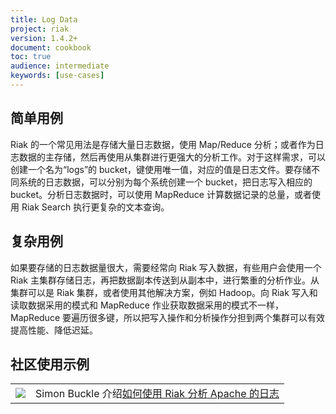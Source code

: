 ```yaml
---
title: Log Data
project: riak
version: 1.4.2+
document: cookbook
toc: true
audience: intermediate
keywords: [use-cases]
---
```


## 简单用例

Riak 的一个常见用法是存储大量日志数据，使用 Map/Reduce 分析；或者作为日志数据的主存储，然后再使用从集群进行更强大的分析工作。对于这样需求，可以创建一个名为“logs”的 bucket，键使用唯一值，对应的值是日志文件。要存储不同系统的日志数据，可以分别为每个系统创建一个 bucket，把日志写入相应的 bucket。分析日志数据时，可以使用 MapReduce 计算数据记录的总量，或者使用 Riak Search 执行更复杂的文本查询。

## 复杂用例

如果要存储的日志数据量很大，需要经常向 Riak 写入数据，有些用户会使用一个 Riak 主集群存储日志，再把数据副本传送到从副本中，进行繁重的分析作业。从集群可以是 Riak 集群，或者使用其他解决方案，例如 Hadoop。向 Riak 写入和读取数据采用的模式和 MapReduce 作业获取数据采用的模式不一样，MapReduce 要遍历很多键，所以把写入操作和分析操作分担到两个集群可以有效提高性能、降低迟延。

## 社区使用示例

<table class="links">
  <tr>
    <td><a href="http://www.simonbuckle.com/2011/08/27/analyzing-apache-logs-with-riak/" target="_blank" title="Riak at OpenX"><img src="/images/simon-analyzing-logs.png"/></a>
    </td>
    <td>Simon Buckle 介绍<a href="http://www.simonbuckle.com/2011/08/27/analyzing-apache-logs-with-riak/" target="_blank">如何使用 Riak 分析 Apache 的日志</a>
    </td>
  </tr>
</table>

